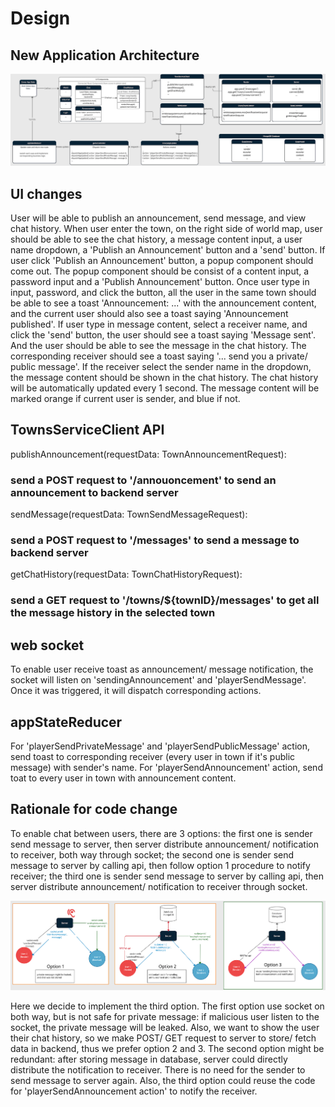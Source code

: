 # Design

## New Application Architecture
![High Level Architecture](docs/NewHighLevelArchitecture-2.png)

## UI changes
User will be able to publish an announcement, send message, and view chat history. 
When user enter the town, on the right side of world map, user should be able to see the chat history, a message content input, a user name dropdown, a 'Publish an Announcement' button and a 'send' button.
If user click 'Publish an Announcement' button, a popup component should come out. The popup component should be consist of a content input, a password input and a 'Publish Announcement' button. Once user type in input, password, and click the button, all the user in the same town should be able to see a toast 'Announcement: ...' with the announcement content, and the current user should also see a toast saying 'Announcement published'. 
If user type in message content, select a receiver name, and click the 'send' button, the user should see a toast saying 'Message sent'. And the user should be able to see the message in the chat history. The corresponding receiver should see a toast saying '... send you a private/ public message'. If the receiver select the sender name in the dropdown, the message content should be shown in the chat history.
The chat history will be automatically updated every 1 second. The message content will be marked orange if current user is sender, and blue if not.

## TownsServiceClient API
publishAnnouncement(requestData: TownAnnouncementRequest):
### send a POST request to '/annouoncement' to send an announcement to backend server
sendMessage(requestData: TownSendMessageRequest): 
### send a POST request to '/messages' to send a message to  backend server
getChatHistory(requestData: TownChatHistoryRequest): 
### send a GET request to '/towns/${townID}/messages' to get all the message history in the selected town

## web socket
To enable user receive toast as announcement/ message notification, the socket will listen on 'sendingAnnouncement' and 'playerSendMessage'. Once it was triggered, it will dispatch corresponding actions. 

## appStateReducer
For 'playerSendPrivateMessage' and 'playerSendPublicMessage' action, send toast to corresponding receiver (every user in town if it's public message) with sender's name.
For 'playerSendAnnouncement' action, send toat to every user in town with announcement content.

## Rationale for code change
To enable chat between users, there are 3 options: 
the first one is sender send message to server, then server distribute announcement/ notification to receiver, both way through socket; 
the second one is sender send message to server by calling api, then follow option 1 procedure to notify receiver; 
the third one is sender send message to server by calling api, then server distribute announcement/ notification to receiver through socket.

![Code Change Rationale](docs/CodeChangeRationale.png)

Here we decide to implement the third option. 
The first option use socket on both way, but is not safe for private message: if malicious user listen to the socket, the private message will be leaked. Also, we want to show the user their chat history, so we make POST/ GET request to server to store/ fetch data in backend, thus we prefer option 2 and 3.
The second option might be redundant: after storing message in database, server could directly distribute the notification to receiver. There is no need for the sender to send message to server again.
Also, the third option could reuse the code for 'playerSendAnnouncement action' to notify the receiver.

